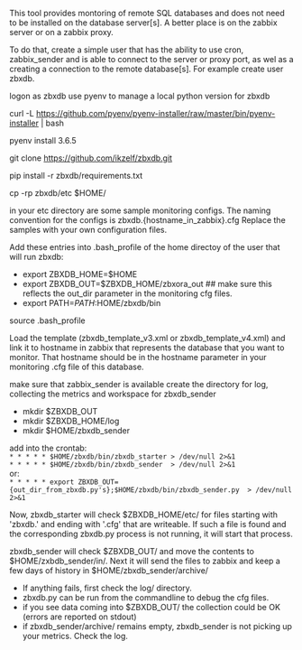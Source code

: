 This tool provides montoring of remote SQL databases and does not need to be installed on the database
server[s]. A better place is on the zabbix server or on a zabbix proxy.

To do that, create a simple user that has the ability to use cron, zabbix_sender and is able to connect
to the server or proxy port, as wel as a creating a connection to the remote database[s]. For example create user zbxdb.

logon as zbxdb
use pyenv to manage a local python version for zbxdb

curl -L https://github.com/pyenv/pyenv-installer/raw/master/bin/pyenv-installer | bash

pyenv install 3.6.5

git clone https://github.com/ikzelf/zbxdb.git

pip install -r zbxdb/requirements.txt

cp -rp zbxdb/etc $HOME/

in your etc directory are some sample monitoring configs. The naming convention for the configs is
zbxdb.{hostname_in_zabbix}.cfg
Replace the samples with your own configuration files.

Add these entries into .bash_profile of the home directoy of the user that will run zbxdb:
  - export ZBXDB_HOME=$HOME
  - export ZBXDB_OUT=$ZBXDB_HOME/zbxora_out  ## make sure this reflects the out_dir parameter in the monitoring cfg files.
  - export PATH=$PATH:$HOME/zbxdb/bin

source .bash_profile

Load the template (zbxdb_template_v3.xml or zbxdb_template_v4.xml) and link it to hostname in zabbix that
represents the database that you want to monitor. That hostname should be in the hostname parameter in your monitoring .cfg file of this database.

make sure that zabbix_sender is available
create the directory for log, collecting the metrics and workspace for zbxdb_sender
- mkdir $ZBXDB_OUT
- mkdir $ZBXDB_HOME/log
- mkdir $HOME/zbxdb_sender

add into the crontab:
<br>
`* * * * * $HOME/zbxdb/bin/zbxdb_starter > /dev/null 2>&1`
<br>
`* * * * * $HOME/zbxdb/bin/zbxdb_sender  > /dev/null 2>&1`
<br>or:<br>
`* * * * * export ZBXDB_OUT={out_dir_from_zbxdb.py's};$HOME/zbxdb/bin/zbxdb_sender.py  > /dev/null 2>&1`

Now, zbxdb_starter will check $ZBXDB_HOME/etc/ for files starting with 'zbxdb.' and ending with '.cfg'
that are writeable. If such a file is found and the corresponding zbxdb.py process is not running, it
will start that process.

zbxdb_sender will check $ZBXDB_OUT/ and move the contents to $HOME/zxbdb_sender/in/. Next it will send
the files to zabbix and keep a few days of history in $HOME/zbxdb_sender/archive/

- If anything fails, first check the log/ directory.
- zbxdb.py can be run from the commandline to debug the cfg files.
- if you see data coming into $ZBXDB_OUT/ the collection could be OK (errors are reported on stdout)
- if zbxdb_sender/archive/ remains empty, zbxdb_sender is not picking up your metrics.  Check the log.
